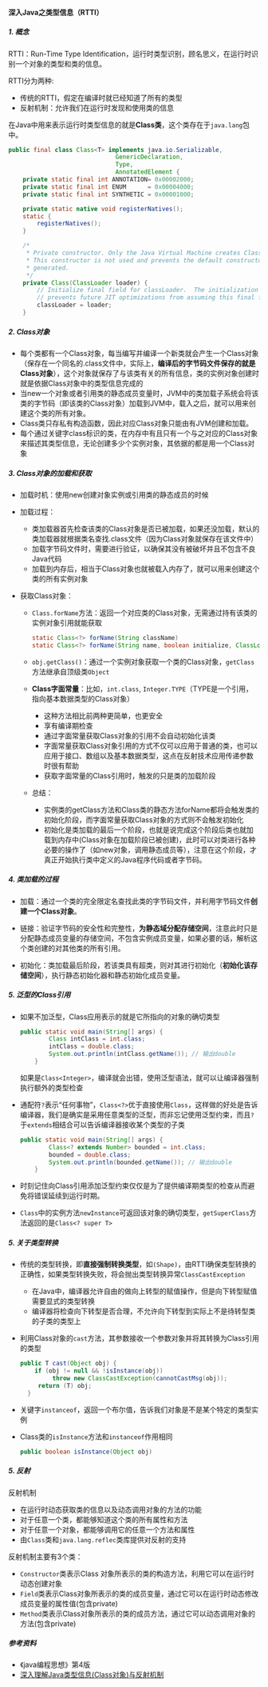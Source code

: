 #### 深入Java之类型信息（RTTI）

##### 1. 概念

RTTI：Run-Time Type Identification，运行时类型识别，顾名思义，在运行时识别一个对象的类型和类的信息。

RTTI分为两种:

* 传统的RTTI，假定在编译时就已经知道了所有的类型
* 反射机制：允许我们在运行时发现和使用类的信息

在Java中用来表示运行时类型信息的就是**Class类**，这个类存在于`java.lang`包中。

```Java
public final class Class<T> implements java.io.Serializable,
                              GenericDeclaration,
                              Type,
                              AnnotatedElement {
    private static final int ANNOTATION= 0x00002000;
    private static final int ENUM      = 0x00004000;
    private static final int SYNTHETIC = 0x00001000;

    private static native void registerNatives();
    static {
        registerNatives();
    }

    /*
     * Private constructor. Only the Java Virtual Machine creates Class objects.
     * This constructor is not used and prevents the default constructor being
     * generated.
     */
    private Class(ClassLoader loader) {
        // Initialize final field for classLoader.  The initialization value of non-null
        // prevents future JIT optimizations from assuming this final field is null.
        classLoader = loader;
    }

```

##### 2. Class对象

* 每个类都有一个Class对象，每当编写并编译一个新类就会产生一个Class对象（保存在一个同名的.class文件中，实际上，**编译后的字节码文件保存的就是Class对象**），这个对象就保存了与该类有关的所有信息，类的实例对象创建时就是依据Class对象中的类型信息完成的
* 当new一个对象或者引用类的静态成员变量时，JVM中的类加载子系统会将该类的字节码（即该类的Class对象）加载到JVM中，载入之后，就可以用来创建这个类的所有对象。
* Class类只存私有构造函数，因此对应Class对象只能由有JVM创建和加载。
* 每个通过关键字class标识的类，在内存中有且只有一个与之对应的Class对象来描述其类型信息，无论创建多少个实例对象，其依据的都是用一个Class对象

##### 3. Class对象的加载和获取

* 加载时机：使用new创建对象实例或引用类的静态成员的时候

* 加载过程：

  * 类加载器首先检查该类的Class对象是否已被加载，如果还没加载，默认的类加载器就根据类名查找.class文件（因为Class对象就保存在该文件中）
  * 加载字节码文件时，需要进行验证，以确保其没有被破坏并且不包含不良Java代码
  * 加载到内存后，相当于Class对象也就被载入内存了，就可以用来创建这个类的所有实例对象

* 获取Class对象：

  * `Class.forName`方法：返回一个对应类的Class对象，无需通过持有该类的实例对象引用就能获取

    ```java
    static Class<?> forName(String className)  
    static Class<?> forName(String name, boolean initialize, ClassLoader loader) 
    ```

  * `obj.getClass()`：通过一个实例对象获取一个类的Class对象，`getClass`方法继承自顶级类`Object`

  * **Class字面常量**：比如，`int.class`, `Integer.TYPE`（TYPE是一个引用，指向基本数据类型的Class对象）

    * 这种方法相比前两种更简单，也更安全
    * 享有编译期检查
    * 通过字面常量获取Class对象的引用不会自动初始化该类
    * 字面常量获取Class对象引用的方式不仅可以应用于普通的类，也可以应用于接口、数组以及基本数据类型，这点在反射技术应用传递参数时很有帮助
    * 获取字面常量的Class引用时，触发的只是类的加载阶段

  * 总结：

    * 实例类的getClass方法和Class类的静态方法forName都将会触发类的初始化阶段，而字面常量获取Class对象的方式则不会触发初始化
    * 初始化是类加载的最后一个阶段，也就是说完成这个阶段后类也就加载到内存中(Class对象在加载阶段已被创建)，此时可以对类进行各种必要的操作了（如new对象，调用静态成员等），注意在这个阶段，才真正开始执行类中定义的Java程序代码或者字节码。

##### 4. 类加载的过程

* 加载：通过一个类的完全限定名查找此类的字节码文件，并利用字节码文件**创建一个Class对象**。

* 链接：验证字节码的安全性和完整性，**为静态域分配存储空间**，注意此时只是分配静态成员变量的存储空间，不包含实例成员变量，如果必要的话，解析这个类创建的对其他类的所有引用。
* 初始化：类加载最后阶段，若该类具有超类，则对其进行初始化（**初始化该存储空间**），执行静态初始化器和静态初始化成员变量。

##### 5. 泛型的Class引用

* 如果不加泛型，Class应用表示的就是它所指向的对象的确切类型

  ```java
  public static void main(String[] args) {
          Class intClass = int.class;
          intClass = double.class;
          System.out.println(intClass.getName()); // 输出double 
      }
  ```

  如果是`Class<Integer>`，编译就会出错，使用泛型语法，就可以让编译器强制执行额外的类型检查

* 通配符`?`表示“任何事物”，`Class<?>`优于直接使用`Class`，这样做的好处是告诉编译器，我们是确实是采用任意类型的泛型，而非忘记使用泛型约束，而且`?`于`extends`相结合可以告诉编译器接收某个类型的子类

  ```java
  public static void main(String[] args) {
          Class<? extends Number> bounded = int.class;
          bounded = double.class;
          System.out.println(bounded.getName()); // 输出double
      }
  ```

* 时刻记住向Class引用添加泛型约束仅仅是为了提供编译期类型的检查从而避免将错误延续到运行时期。

* `Class`中的实例方法`newInstance`可返回该对象的确切类型，`getSuperClass`方法返回的是`Class<? super T>`

##### 5. 关于类型转换

* 传统的类型转换，即**直接强制转换类型**，如`(Shape)`，由RTTI确保类型转换的正确性，如果类型转换失败，将会抛出类型转换异常`ClassCastException`

  * 在Java中，编译器允许自由的做向上转型的赋值操作，但是向下转型赋值需要显式的类型转换
  * 编译器将检查向下转型是否合理，不允许向下转型到实际上不是待转型类的子类的类型上

* 利用Class对象的`cast`方法，其参数接收一个参数对象并将其转换为Class引用的类型

  ```java
  public T cast(Object obj) {
      if (obj != null && !isInstance(obj))
           throw new ClassCastException(cannotCastMsg(obj));
       return (T) obj;
    }
  ```

* 关键字`instanceof`，返回一个布尔值，告诉我们对象是不是某个特定的类型实例

* Class类的`isInstance`方法和`instanceof`作用相同

  ```java
  public boolean isInstance(Object obj)
  ```

##### 5. 反射

反射机制

* 在运行时动态获取类的信息以及动态调用对象的方法的功能
* 对于任意一个类，都能够知道这个类的所有属性和方法
* 对于任意一个对象，都能够调用它的任意一个方法和属性
* 由`Class`类和`java.lang.reflec`类库提供对反射的支持

反射机制主要有3个类：

* `Constructor`类表示Class 对象所表示的类的构造方法，利用它可以在运行时动态创建对象
* `Field`类表示Class对象所表示的类的成员变量，通过它可以在运行时动态修改成员变量的属性值(包含private)
* `Method`类表示Class对象所表示的类的成员方法，通过它可以动态调用对象的方法(包含private)

##### 参考资料

* 《java编程思想》第4版
* [深入理解Java类型信息(Class对象)与反射机制](https://blog.csdn.net/javazejian/article/details/70768369)